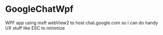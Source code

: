 # GoogleChatWpf
WPF app using msft webView2 to host chat.google.com so i can do handy UX stuff like ESC to minimize
